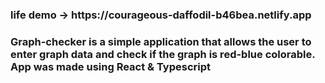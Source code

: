 <h3> life demo -> https://courageous-daffodil-b46bea.netlify.app <h3>

<p>Graph-checker is a simple application that allows the user to enter graph data and check if the graph is red-blue colorable. </br>
App was made using React & Typescript<p>
